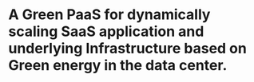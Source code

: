 # A Green PaaS for dynamically scaling SaaS application and underlying Infrastructure based on Green energy in the data center.
